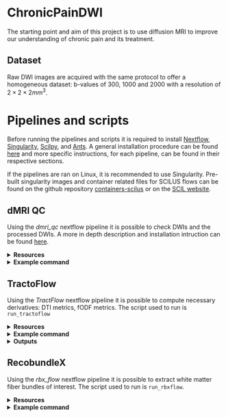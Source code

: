 # ChronicPainDWI

The starting point and aim of this project is to use diffusion MRI to improve our understanding of chronic pain and its treatment.

## Dataset
Raw DWI images are acquired with the same protocol to offer a homogeneous dataset:  b-values of 300, 1000 and 2000 with a resolution of $2\times 2\times 2 mm^3$.

# Pipelines and scripts
Before running the pipelines and scripts it is required to install [Nextflow](https://www.nextflow.io/), [Singularity](https://sylabs.io/docs/), [Scilpy](https://scil-documentation.readthedocs.io/en/latest/our_tools/scilpy.html), and [Ants](https://scil-documentation.readthedocs.io/en/latest/tools/ants.html). A general installation procedure can be found [here](https://tractoflow-documentation.readthedocs.io/en/latest/installation/requirements.html) and more specific instructions, for each pipeline, can be found in their respective sections.  

If the pipelines are ran on Linux, it is recommended to use Singularity. Pre-built singularity images and container related files for SCILUS flows can be found on the github repository [containers-scilus](https://github.com/scilus/containers-scilus) or on the [SCIL website](http://scil.usherbrooke.ca/en/containers_list/).

## dMRI QC
Using the *dmri_qc* nextflow pipeline it is possible to check DWIs and the processed DWIs. A more in depth description and installation intruction  can be found [here](https://scil-documentation.readthedocs.io/en/latest/our_tools/other_pipelines.html).
<details><summary><b>Resources</b></summary>
  
  * [Github repository for python](https://github.com/scilus/dmriqcpy)
  * [Github repository for nextflow](https://github.com/scilus/dmriqc_flow)
</details>



<details><summary><b>Example command</b></summary>

`nextflow run dmriqc-flow-0.1.2/main.nf -profile input_qc --root input/ -with-singularity singularity_dmriqc_0.1.2.img -resume --raw_dwi_nb_threads 10`
</details>

## TractoFlow
Using the *TractFlow* nextflow pipeline it is possible to compute necessary derivatives: DTI metrics, fODF metrics. The script used to run is `run_tractoflow`

<details><summary><b>Resources</b></summary>

  * [Gihub repository](https://github.com/scilus/tractoflow/)
  * [SCIL TractoFlow documentation](https://scil-documentation.readthedocs.io/en/latest/our_tools/tractoflow.html)
  * [ReadTheDocs TractoFlow documentation](https://tractoflow-documentation.readthedocs.io/en/latest/index.html)
  * `Theaud, G., Houde, J.-C., Boré, A., Rheault, F., Morency, F., Descoteaux, M.,TractoFlow: A robust, efficient and reproducible diffusion MRI pipeline leveraging Nextflow & Singularity, NeuroImage, https://doi.org/10.1016/j.neuroimage.2020.116889.`
</details>

<details><summary><b>Example command</b></summary>
  
  `nextflow run main.nf --input <DATASET_ROOT_FOLDER> --dti_shells "0 300 1000" --fodf_shells "0 1000 1200" -with-singularity`
</details>
  
<details><summary><b>Outputs</b></summary>
  
**DTI metrics**: The Diffusion Tensor Imaging metrics computed are: the axial diffusivity (AD), fractional anisotropy (FA), geodesic anisotropy (GA), mean diffusivity (MD), radial diffusivity (RD), tensor, tensor norm, tensor eigenvalues, tensor eigenvectors, tensor mode, color-FA. Use flag `-dti_shell` to specify the desired shells t compute DTI metrics. Usually it is recommended to compute DTI metrics using b-values under $b = 1200 mm^2/s$.
  
**fODF metrics**: The fiber Orientation Distribution Function metrics computed are: the total and maximum Apparent Fiber Density (AFD), the Number of Fiber Orientation (NuFO) and principal fODFs orientations (up to 5 per voxel). Use flag `–fodf_shells` to specify the desired shells to compute fODF metrics and flag --sh_order to specify the spherical harmonic order (default is 8). Usually it is recommended to compute fODF metrics using b-values above $b = 700 mm^2/s$.
</details>

## RecobundleX
Using the *rbx_flow* nextflow pipeline it is possible to extract white matter fiber bundles of interest. The script used to run is `run_rbxflow`. 

<details><summary><b>Resources</b></summary>

  * [Github repository](https://github.com/scilus/rbx_flow)
  * [SCIL RecobundleX documentation](https://scil-documentation.readthedocs.io/en/latest/our_tools/recobundles.html)
  * [Example atlases](https://zenodo.org/record/4104300#.YmMEk_PMJaQ)
  * `Rheault, Francois. Analyse et reconstruction de faisceaux de la matière blanche.
page 137-170, (2020), https://savoirs.usherbrooke.ca/handle/11143/17255`
</details>

<details><summary><b>Example command</b></summary>
  
`nextflow run main.nf -resume -with-singularity scilus-1.2.0_rbxflow-1.1.0.img --input input/ --atlas_config code/rbx-atlas/config.json --atlas_anat code/rbx-atlas/mni_masked.nii.gz --atlas_directory code/rbx-atlas/atlas/`
</details>
